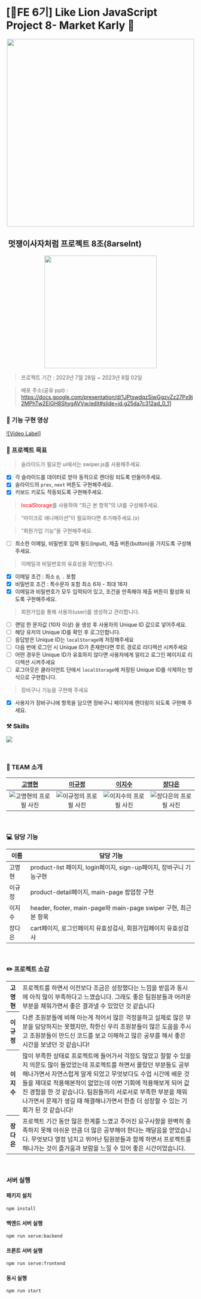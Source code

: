 # [🦁FE 6기] Like Lion JavaScript Project 8- Market Karly&nbsp;🛒
<p align="center">
<img src="https://github.com/8arseInt-javascript-project/8arseInt-Marketkarly/assets/101159509/f026fab4-33dd-412b-a5e4-e582d428444c" width="500px"/></p>

## &nbsp;멋쟁이사자처럼 프로젝트 8조(8arseInt)&nbsp;
<p align="center">
<img src="https://github.com/8arseInt-javascript-project/8arseInt-Marketkarly/assets/101159509/c2258ea2-2a4c-4954-8afb-19eb64d95860" width ="300px"/></p>

> 프로젝트 기간 : 2023년 7월 28일 ~ 2023년 8월 02일

> 배포 주소(공유 ppt) : https://docs.google.com/presentation/d/1JPtswdqzSiwGgzvZz27Px9j2MPhTw2EiGH8ShygAVVw/edit#slide=id.g25da7c312ad_0_11

### 🎥 기능 구현 영상
[![Video Label]](https://github.com/8arseInt-javascript-project/8arseInt-Marketkarly/assets/115642699/717deb2d-a4d1-4243-a2a0-07479cc3ab9a)


### 🏅 프로젝트 목표
> 슬라이드가 필요한 ui에서는 swiper.js를 사용해주세요.
- [x] 각 슬라이드를 데이터로 받아 동적으로 렌더링 되도록 만들어주세요.
- [x] 슬라이드의 `prev`, `next` 버튼도 구현해주세요.
- [x] 키보드 키로도 작동되도록 구현해주세요.
> <span style="color:red">localStorage</span>를 사용하여 “최근 본 항목”의 UI를 구성해주세요.

> “마이크로 애니메이션”이 필요하다면 추가해주세요.(x)

> “회원가입 기능”을 구현해주세요.
- [ ] 최소한 이메일, 비밀번호 입력 필드(input), 제출 버튼(button)을 가지도록 구성해주세요.

> 이메일과 비밀번호의 유효성을 확인합니다.
  - [x] 이메일 조건 : 최소 `@`, `.` 포함
  - [x] 비밀번호 조건 : 특수문자 포함 최소 6자 - 최대 16자
  - [x] 이메일과 비밀번호가 모두 입력되어 있고, 조건을 만족해야 제출 버튼이 활성화 되도록 구현해주세요.

> 회원가입을 통해 사용자(user)를 생성하고 관리합니다.
  - [ ] 랜덤 한 문자값 (10자 이상) 을 생성 후 사용자의 Unique ID 값으로 넣어주세요.
  - [ ] 해당 유저의 Unique ID를 확인 후 로그인합니다.
  - [ ] 응답받은 Unique ID는 `localStorage`에 저장해주세요
  - [ ] 다음 번에 로그인 시 Unique ID가 존재한다면 루트 경로로 리디렉션 시켜주세요
  - [ ] 어떤 경우든 Unique ID가 유효하지 않다면 사용자에게 알리고 로그인 페이지로 리디렉션 시켜주세요
  - [ ] 로그아웃은 클라이언트 단에서 `localStorage`에 저장된 Unique ID를 삭제하는 방식으로 구현합니다.

> 장바구니 기능을 구현해 주세요
  - [x] 사용자가 장바구니에 항목을 담으면 장바구니 페이지에 랜더링이 되도록 구현해 주세요.

### ⚒️ Skills
<p href="https://skillicons.dev">
  <img src="https://skillicons.dev/icons?i=html,tailwind,css,javascript,git,github,figma"/>
</p>
<br>

### 👫 TEAM 소개
|                [고명현](https://github.com/gobeeisfree)                |                 [이규정](https://github.com/LKJ970524)                  |         [이지수](https://github.com/jisulee97)         |         [장다은](https://github.com/pionoiq)        |
| :---------------------------------------------------------------------------: | :---------------------------------------------------------------------------: | :---------------------------------------------------------------------------: | :---------------------------------------------------------------------------: |
| ![고명현의 프로필 사진](https://github.com/8arseInt-javascript-project/8arseInt-Marketkarly/assets/115642699/8df184ea-0bb6-43f6-942b-5f5c2c06da87) | ![이규정의 프로필 사진](https://cdn.discordapp.com/attachments/1120944741626941470/1123249641262170122/d46fc8f1208fb22d.jpg) | ![이지수의 프로필 사진](https://github.com/8arseInt-javascript-project/8arseInt-Marketkarly/assets/115642699/da7e08dc-5d08-4b90-acbb-2bafb1b3153f) | ![장다은의 프로필 사진](https://github.com/8arseInt-javascript-project/8arseInt-Marketkarly/assets/115642699/d58a1cbc-05f2-4580-a290-1a6c7110e68a) |
<br>


### 💻 담당 기능
| 이름       | 담당 기능          |
| ---------- | ----------------------------------------|
| 고명현 | product-list 페이지, login페이지, sign-up페이지, 장바구니 기능구현 | 
| 이규정 | product-detail페이지, main-page 팝업창 구현 | 
| 이지수 | header, footer, main-page와 main-page swiper 구현, 최근 본 항목 | 
| 장다은 | cart페이지, 로그인페이지 유효성검사, 회원가입페이지 유효성검사  |
<br>


### ✏️ 프로젝트 소감
<table>
  <tr>
    <th>고명현</th>
    <td>프로젝트를 하면서 이전보다 조금은 성장했다는 느낌을 받음과 동시에 아직 많이 부족하다고 느꼈습니다. 그래도 좋은 팀원분들과 어려운 부분을 채워가면서 좋은 결과낼 수 있었던 것 같습니다</td>
    </tr>
      <tr>
    <th>이규정</th>
     <td>다른 조원분들에 비해 아는게 적어서 많은 걱정을하고 실제로 많은 부분을 담당하지는 못했지만,
        착한신 우리 조원분들이 많은 도움을 주시고 조원분들이 만드신 코드를 보고 이해하고 많은 공부를 해서 좋은 시간을 보냈던 것 같습니다!</td>
      </tr>
   <tr>
    <th>이지수</th>
     <td>많이 부족한 상태로 프로젝트에 들어가서 걱정도 많았고 잘할 수 있을지 의문도 많이 들었었는데 프로젝트를 하면서 몰랐던 부분들도 공부해나가면서 자연스럽게 알게 되었고 무엇보다도 수업 시간에 배운 것들을 제대로 적용해본적이 없었는데 이번 기회에 적용해보게 되어 값진 경험을 한 것 같습니다. 팀원들끼리 서로서로 부족한 부분을 채워 나가면서 문제가 생길 때 해결해나가면서 한층 더 성장할 수 있는 기회가 된 것 같습니다!</td>
      </tr>
<tr>
    <th>장다은</th>
    <td>프로젝트 기간 동안 많은 한계를 느꼈고 주어진 요구사항을 완벽히 충족하지 못해 아쉬운 만큼 더 많은 공부해야 한다는 깨달음을 얻었습니다. 무엇보다 열정 넘치고 뛰어난 팀원분들과 함께 하면서 프로젝트를 해나가는 것이 즐거움과 보람을 느낄 수 있어 좋은 시간이었습니다.
</td>

  </tr>
  </table>
<br>


### 서버 실행

#### 패키지 설치

```bash
npm install
```

#### 백엔드 서버 실행

```bash
npm run serve:backend
```

#### 프론트 서버 실행

```bash
npm run serve:frontend
```

#### 동시 실행

```bash
npm run start
```
